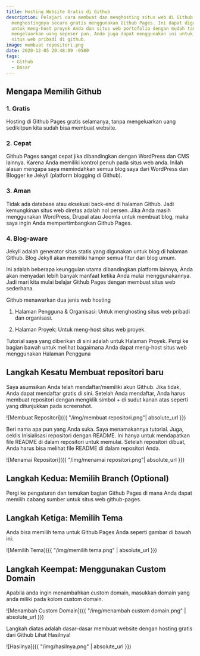 ```yaml
---
title: Hosting Website Gratis di Github
description: Pelajari cara membuat dan menghosting situs web di Github dan
  menghostingnya secara gratis menggunakan Github Pages. Ini dapat digunakan
  untuk meng-host proyek Anda dan situs web portofolio dengan mudah tanpa
  mengeluarkan uang sepeser pun. Anda juga dapat menggunakan ini untuk meng-host
  situs web pribadi di github.
image: membuat repositori.png
date: 2020-12-05 20:48:09 -0500
tags:
  - Github
  - Dasar
---
```

## Mengapa Memilih Github
### 1. Gratis
Hosting di Github Pages gratis selamanya, tanpa mengeluarkan uang sedikitpun kita sudah bisa membuat website.
### 2. Cepat
Github Pages sangat cepat jika dibandingkan dengan WordPress dan CMS lainnya. Karena Anda memiliki kontrol penuh pada situs web anda. Inilah alasan mengapa saya memindahkan semua blog saya dari WordPress dan Blogger ke Jekyll (platform blogging di Github).
### 3. Aman
Tidak ada database atau eksekusi back-end di halaman Github. Jadi kemungkinan situs web diretas adalah nol persen. Jika Anda masih menggunakan WordPress, Drupal atau Joomla untuk membuat blog, maka saya ingin Anda mempertimbangkan Github Pages.
### 4. Blog-aware
Jekyll adalah generator situs statis yang digunakan untuk blog di halaman Github. Blog Jekyll akan memiliki hampir semua fitur dari blog umum.

Ini adalah beberapa keunggulan utama dibandingkan platform lainnya, Anda akan menyadari lebih banyak manfaat ketika Anda mulai menggunakannya. Jadi mari kita mulai belajar Github Pages dengan membuat situs web sederhana.

Github menawarkan dua jenis web hosting

1. Halaman Pengguna & Organisasi: Untuk menghosting situs web pribadi dan organisasi.

2. Halaman Proyek: Untuk meng-host situs web proyek.

Tutorial saya yang diberikan di sini adalah untuk Halaman Proyek. Pergi ke bagian bawah untuk melihat bagaimana Anda dapat meng-host situs web menggunakan Halaman Pengguna

## Langkah Kesatu Membuat repositori baru
Saya asumsikan Anda telah mendaftar/memiliki akun Github. Jika tidak, Anda dapat mendaftar gratis di sini. Setelah Anda mendaftar, Anda harus membuat repositori dengan mengklik simbol + di sudut kanan atas seperti yang ditunjukkan pada screenshot.

![Membuat Repositori]({{ "/img/membuat repositori.png"| absolute_url }})

Beri nama apa pun yang Anda suka. Saya menamakannya tutorial. Juga, ceklis Inisialisasi repositori dengan README. Ini hanya untuk mendapatkan file README di dalam repositori untuk memulai. Setelah repositori dibuat, Anda harus bisa melihat file README di dalam repositori Anda.

![Menamai Repositori]({{ "/img/menamai repositori.png"| absolute_url }})

## Langkah Kedua: Memilih Branch (Optional)
Pergi ke pengaturan dan temukan bagian Github Pages di mana Anda dapat memilih cabang sumber untuk situs web github-pages. 

## Langkah Ketiga: Memilih Tema 
Anda bisa memilih tema untuk Github Pages Anda seperti gambar di bawah ini:

![Memilih Tema]({{ "/img/memilih tema.png" | absolute_url }})

## Langkah Keempat: Menggunakan Custom Domain
Apabila anda ingin menambahkan custom domain, masukkan domain yang anda miliki pada kolom custom domain.

![Menambah Custom Domain]({{ "/img/menambah custom domain.png" | absolute_url }})

Langkah diatas adalah dasar-dasar membuat website dengan hosting gratis dari Github
Lihat Hasilnya!

![Hasilnya]({{ "/img/hasilnya.png" | absolute_url }})

